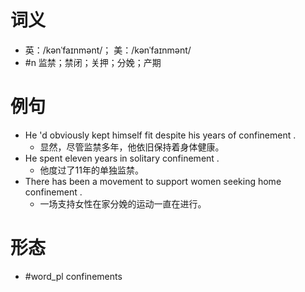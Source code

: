 # 词义
- 英：/kənˈfaɪnmənt/； 美：/kənˈfaɪnmənt/
- #n 监禁；禁闭；关押；分娩；产期
# 例句
- He 'd obviously kept himself fit despite his years of confinement .
	- 显然，尽管监禁多年，他依旧保持着身体健康。
- He spent eleven years in solitary confinement .
	- 他度过了11年的单独监禁。
- There has been a movement to support women seeking home confinement .
	- 一场支持女性在家分娩的运动一直在进行。
# 形态
- #word_pl confinements
